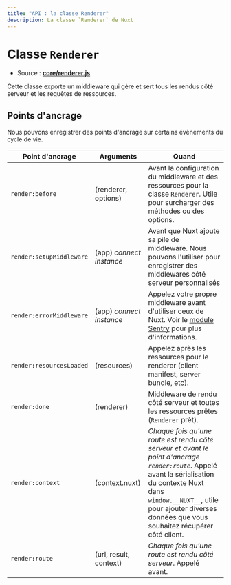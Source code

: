 ```yaml
---
title: "API : la classe Renderer"
description: La classe `Renderer` de Nuxt
---
```


# Classe `Renderer`

- Source : **[core/renderer.js](https://github.com/nuxt/nuxt.js/blob/dev/lib/core/renderer.js)**

Cette classe exporte un middleware qui gère et sert tous les rendus côté serveur et les requêtes de ressources.

## Points d'ancrage

Nous pouvons enregistrer des points d'ancrage sur certains évènements du cycle de vie.

Point d'ancrage           | Arguments                | Quand
--------------------------|--------------------------|---------------------------------------------------------------------------------------------------------------------------------------------------------------------------------------------------------------------------------------------------
 `render:before`          | (renderer, options)      | Avant la configuration du middleware et des ressources pour la classe `Renderer`. Utile pour surcharger des méthodes ou des options.
 `render:setupMiddleware` | (app) *connect instance* | Avant que Nuxt ajoute sa pile de middleware. Nous pouvons l'utiliser pour enregistrer des middlewares côté serveur personnalisés
 `render:errorMiddleware` | (app) *connect instance* | Appelez votre propre middleware avant d'utiliser ceux de Nuxt. Voir le [module Sentry](https://github.com/nuxt-community/sentry-module/blob/master/lib/sentry.js) pour plus d'informations.
 `render:resourcesLoaded` | (resources)              | Appelez après les ressources pour le renderer (client manifest, server bundle, etc).
 `render:done`            | (renderer)               | Middleware de rendu côté serveur et toutes les ressources prêtes (`Renderer` prèt).
 `render:context`         | (context.nuxt)           | *Chaque fois qu'une route est rendu côté serveur et avant le point d'ancrage `render:route`*. Appelé avant la sérialisation du contexte Nuxt dans `window.__NUXT__`, utile pour ajouter diverses données que vous souhaitez récupérer côté client.
 `render:route`           | (url, result, context)   | *Chaque fois qu'une route est rendu côté serveur*. Appelé avant.
